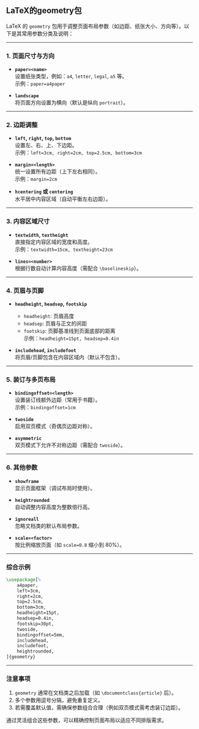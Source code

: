 ## LaTeX的geometry包

LaTeX 的 `geometry` 包用于调整页面布局参数（如边距、纸张大小、方向等）。以下是其常用参数分类及说明：

---

### **1. 页面尺寸与方向**

- **`paper=<name>`**  
  设置纸张类型，例如：`a4`, `letter`, `legal`, `a5` 等。  
  示例：`paper=a4paper`

- **`landscape`**  
  将页面方向设置为横向（默认是纵向 `portrait`）。

---

### **2. 边距调整**
- **`left`, `right`, `top`, `bottom`**  
  设置左、右、上、下边距。  
  示例：`left=3cm, right=2cm, top=2.5cm, bottom=3cm`

- **`margin=<length>`**  
  统一设置所有边距（上下左右相同）。  
  示例：`margin=2cm`

- **`hcentering` 或 `centering`**  
  水平居中内容区域（自动平衡左右边距）。

---

### **3. 内容区域尺寸**
- **`textwidth`, `textheight`**  
  直接指定内容区域的宽度和高度。  
  示例：`textwidth=15cm, textheight=23cm`

- **`lines=<number>`**  
  根据行数自动计算内容高度（需配合 `\baselineskip`）。

---

### **4. 页眉与页脚**
- **`headheight`, `headsep`, `footskip`**  
  - `headheight`: 页眉高度  
  - `headsep`: 页眉与正文的间距  
  - `footskip`: 页脚基准线到页面底部的距离  
  示例：`headheight=15pt, headsep=0.4in`

- **`includehead`, `includefoot`**  
  将页眉/页脚包含在内容区域内（默认不包含）。

---

### **5. 装订与多页布局**
- **`bindingoffset=<length>`**  
  设置装订线额外边距（常用于书籍）。  
  示例：`bindingoffset=1cm`

- **`twoside`**  
  启用双页模式（奇偶页边距对称）。

- **`asymmetric`**  
  双页模式下允许不对称边距（需配合 `twoside`）。

---

### **6. 其他参数**
- **`showframe`**  
  显示页面框架（调试布局时使用）。

- **`heightrounded`**  
  自动调整内容高度为整数倍行高。

- **`ignoreall`**  
  忽略文档类的默认布局参数。

- **`scale=<factor>`**  
  按比例缩放页面（如 `scale=0.8` 缩小到 80%）。

---

### **综合示例**
```latex
\usepackage[%
    a4paper,
    left=3cm,
    right=2cm,
    top=2.5cm,
    bottom=3cm,
    headheight=15pt,
    headsep=0.4in,
    footskip=30pt,
    twoside,
    bindingoffset=5mm,
    includehead,
    includefoot,
    heightrounded,
]{geometry}
```

---

### **注意事项**
1. `geometry` 通常在文档类之后加载（如 `\documentclass{article}` 后）。
2. 多个参数用逗号分隔，避免重复定义。
3. 若需覆盖默认值，需确保参数组合合理（例如双页模式需考虑装订边距）。

通过灵活组合这些参数，可以精确控制页面布局以适应不同排版需求。
